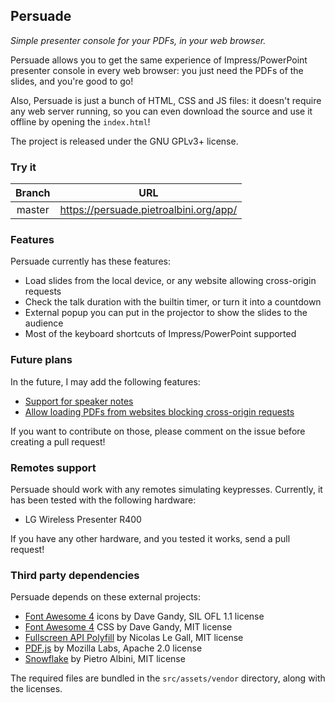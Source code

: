 ## Persuade

*Simple presenter console for your PDFs, in your web browser.*

Persuade allows you to get the same experience of Impress/PowerPoint presenter
console in every web browser: you just need the PDFs of the slides, and you're
good to go!

Also, Persuade is just a bunch of HTML, CSS and JS files: it doesn't require
any web server running, so you can even download the source and use it offline
by opening the `index.html`!

The project is released under the GNU GPLv3+ license.

### Try it

| Branch | URL                                    |
| :----: | -------------------------------------- |
| master | https://persuade.pietroalbini.org/app/ |

### Features

Persuade currently has these features:

* Load slides from the local device, or any website allowing cross-origin
  requests
* Check the talk duration with the builtin timer, or turn it into a countdown
* External popup you can put in the projector to show the slides to the
  audience
* Most of the keyboard shortcuts of Impress/PowerPoint supported

### Future plans

In the future, I may add the following features:

* [Support for speaker notes][gh-1]
* [Allow loading PDFs from websites blocking cross-origin requests][gh-2]

If you want to contribute on those, please comment on the issue before creating
a pull request!

[gh-1]: https://github.com/pietroalbini/persuade/issues/1
[gh-2]: https://github.com/pietroalbini/persuade/issues/2

### Remotes support

Persuade should work with any remotes simulating keypresses. Currently, it has
been tested with the following hardware:

* LG Wireless Presenter R400

If you have any other hardware, and you tested it works, send a pull request!

### Third party dependencies

Persuade depends on these external projects:

* [Font Awesome 4][fa] icons by Dave Gandy, SIL OFL 1.1 license
* [Font Awesome 4][fa] CSS by Dave Gandy, MIT license
* [Fullscreen API Polyfill][fullscreen] by Nicolas Le Gall, MIT license
* [PDF.js][pdfjs] by Mozilla Labs, Apache 2.0 license
* [Snowflake][snowflake] by Pietro Albini, MIT license

The required files are bundled in the `src/assets/vendor` directory, along with
the licenses.

[fa]: http://fontawesome.io
[fullscreen]: https://github.com/neovov/Fullscreen-API-Polyfill
[pdfjs]: https://github.com/mozilla/pdf.js
[snowflake]: https://github.com/pietroalbini/snowflake-css
